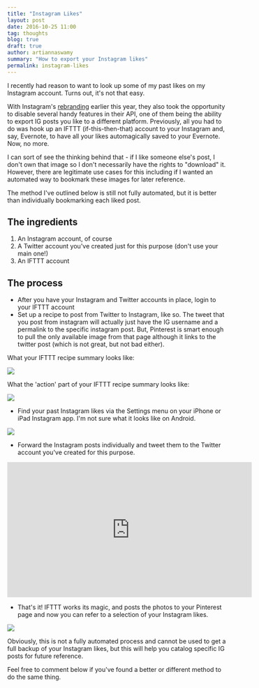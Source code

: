 ```yaml
---
title: "Instagram Likes"
layout: post
date: 2016-10-25 11:00
tag: thoughts
blog: true
draft: true
author: artiannaswamy
summary: "How to export your Instagram likes"
permalink: instagram-likes
---
```


I recently had reason to want to look up some of my past likes on my Instagram account. Turns out, it's not that easy.

With Instagram's [rebranding](http://blog.instagram.com/post/144198429587/160511-a-new-look) earlier this year, they also took the opportunity to disable several handy features in their API, one of them being the ability to export IG posts you like to a different platform. Previously, all you had to do was hook up an IFTTT (if-this-then-that) account to your Instagram and, say, Evernote, to have all your likes automagically saved to your Evernote. Now, no more.

I can sort of see the thinking behind that - if I like someone else's post, I don't own that image so I don't necessarily have the rights to "download" it. However, there are legitimate use cases for this including if I wanted an automated way to bookmark these images for later reference. 

The method I've outlined below is still not fully automated, but it is better than individually bookmarking each liked post.

## The ingredients

1. An Instagram account, of course
2. A Twitter account you've created just for this purpose (don't use your main one!)
3. An IFTTT account

## The process

- After you have your Instagram and Twitter accounts in place, login to your IFTTT account
- Set up a recipe to post from Twitter to Instagram, like so. The tweet that you post from instagram will actually just have the IG username and a permalink to the specific instagram post. But, Pinterest is smart enough to pull the only available image from that page although it links to the twitter post (which is not great, but not bad either).

What your IFTTT recipe summary looks like:
<div class="center"><img src="https://github.com/aannasw/aannasw.github.io/blob/master/assets/images/posts/instagram_likes/ig_ifttt_recipe.PNG?raw=true" /></div>

What the 'action' part of your IFTTT recipe summary looks like:
<div class="center"><img src="https://github.com/aannasw/aannasw.github.io/blob/master/assets/images/posts/instagram_likes/ig_action.PNG?raw=true" /></div>

- Find your past Instagram likes via the Settings menu on your iPhone or iPad Instagram app. I'm not sure what it looks like on Android.
<div class="center"><img src="https://github.com/aannasw/aannasw.github.io/blob/master/assets/images/posts/instagram_likes/if_variables.PNG?raw=true" /></div>

- Forward the Instagram posts individually and tweet them to the Twitter account you've created for this purpose.
<div class="center"><iframe width="560" height="310" src="https://github.com/aannasw/aannasw.github.io/blob/master/assets/images/posts/instagram_likes/ig_twitter.mp4" frameborder="0" allowfullscreen></iframe></div>

- That's it! IFTTT works its magic, and posts the photos to your Pinterest page and now you can refer to a selection of your Instagram likes.
<div class="center"><img src="https://github.com/aannasw/aannasw.github.io/blob/master/assets/images/posts/instagram_likes/ig_pinterest.PNG?raw=true" /></div>

Obviously, this is not a fully automated process and cannot be used to get a full backup of your Instagram likes, but this will help you catalog specific IG posts for future reference.

Feel free to comment below if you've found a better or different method to do the same thing.
